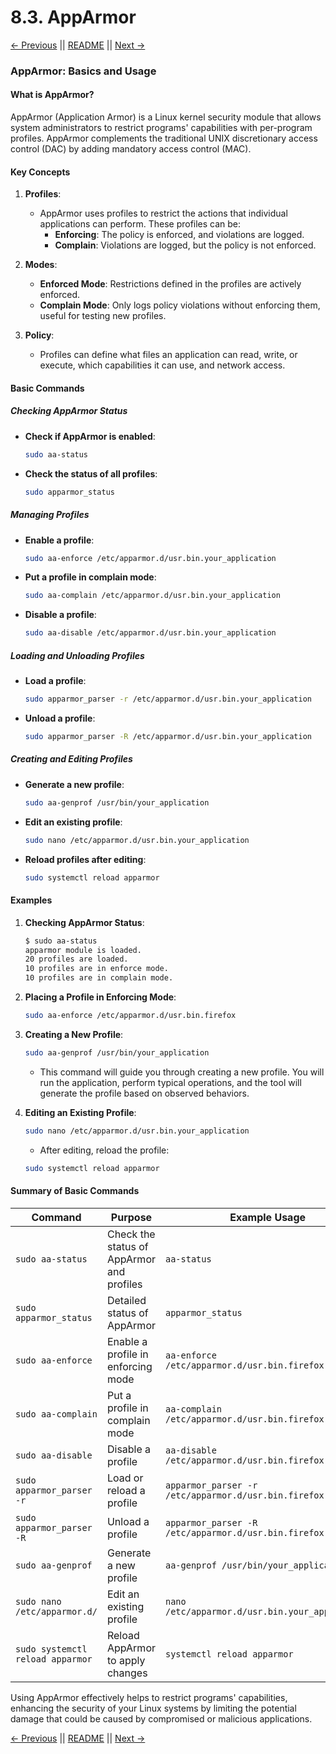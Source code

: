 # 8.3. AppArmor

[← Previous](./8.2-SELinux.md) || [README](../README.md) || [Next →](./8.4-User-Security.md)

### AppArmor: Basics and Usage

#### What is AppArmor?

AppArmor (Application Armor) is a Linux kernel security module that allows system administrators to restrict programs' capabilities with per-program profiles. AppArmor complements the traditional UNIX discretionary access control (DAC) by adding mandatory access control (MAC).

#### Key Concepts

1. **Profiles**:

   - AppArmor uses profiles to restrict the actions that individual applications can perform. These profiles can be:
     - **Enforcing**: The policy is enforced, and violations are logged.
     - **Complain**: Violations are logged, but the policy is not enforced.

2. **Modes**:

   - **Enforced Mode**: Restrictions defined in the profiles are actively enforced.
   - **Complain Mode**: Only logs policy violations without enforcing them, useful for testing new profiles.

3. **Policy**:
   - Profiles can define what files an application can read, write, or execute, which capabilities it can use, and network access.

#### Basic Commands

##### Checking AppArmor Status

- **Check if AppArmor is enabled**:

  ```sh
  sudo aa-status
  ```

- **Check the status of all profiles**:
  ```sh
  sudo apparmor_status
  ```

##### Managing Profiles

- **Enable a profile**:

  ```sh
  sudo aa-enforce /etc/apparmor.d/usr.bin.your_application
  ```

- **Put a profile in complain mode**:

  ```sh
  sudo aa-complain /etc/apparmor.d/usr.bin.your_application
  ```

- **Disable a profile**:
  ```sh
  sudo aa-disable /etc/apparmor.d/usr.bin.your_application
  ```

##### Loading and Unloading Profiles

- **Load a profile**:

  ```sh
  sudo apparmor_parser -r /etc/apparmor.d/usr.bin.your_application
  ```

- **Unload a profile**:
  ```sh
  sudo apparmor_parser -R /etc/apparmor.d/usr.bin.your_application
  ```

##### Creating and Editing Profiles

- **Generate a new profile**:

  ```sh
  sudo aa-genprof /usr/bin/your_application
  ```

- **Edit an existing profile**:

  ```sh
  sudo nano /etc/apparmor.d/usr.bin.your_application
  ```

- **Reload profiles after editing**:
  ```sh
  sudo systemctl reload apparmor
  ```

#### Examples

1. **Checking AppArmor Status**:

   ```sh
   $ sudo aa-status
   apparmor module is loaded.
   20 profiles are loaded.
   10 profiles are in enforce mode.
   10 profiles are in complain mode.
   ```

2. **Placing a Profile in Enforcing Mode**:

   ```sh
   sudo aa-enforce /etc/apparmor.d/usr.bin.firefox
   ```

3. **Creating a New Profile**:

   ```sh
   sudo aa-genprof /usr/bin/your_application
   ```

   - This command will guide you through creating a new profile. You will run the application, perform typical operations, and the tool will generate the profile based on observed behaviors.

4. **Editing an Existing Profile**:
   ```sh
   sudo nano /etc/apparmor.d/usr.bin.your_application
   ```
   - After editing, reload the profile:
   ```sh
   sudo systemctl reload apparmor
   ```

#### Summary of Basic Commands

| Command                          | Purpose                                   | Example Usage                                        |
| -------------------------------- | ----------------------------------------- | ---------------------------------------------------- |
| `sudo aa-status`                 | Check the status of AppArmor and profiles | `aa-status`                                          |
| `sudo apparmor_status`           | Detailed status of AppArmor               | `apparmor_status`                                    |
| `sudo aa-enforce`                | Enable a profile in enforcing mode        | `aa-enforce /etc/apparmor.d/usr.bin.firefox`         |
| `sudo aa-complain`               | Put a profile in complain mode            | `aa-complain /etc/apparmor.d/usr.bin.firefox`        |
| `sudo aa-disable`                | Disable a profile                         | `aa-disable /etc/apparmor.d/usr.bin.firefox`         |
| `sudo apparmor_parser -r`        | Load or reload a profile                  | `apparmor_parser -r /etc/apparmor.d/usr.bin.firefox` |
| `sudo apparmor_parser -R`        | Unload a profile                          | `apparmor_parser -R /etc/apparmor.d/usr.bin.firefox` |
| `sudo aa-genprof`                | Generate a new profile                    | `aa-genprof /usr/bin/your_application`               |
| `sudo nano /etc/apparmor.d/`     | Edit an existing profile                  | `nano /etc/apparmor.d/usr.bin.your_application`      |
| `sudo systemctl reload apparmor` | Reload AppArmor to apply changes          | `systemctl reload apparmor`                          |

Using AppArmor effectively helps to restrict programs' capabilities, enhancing the security of your Linux systems by limiting the potential damage that could be caused by compromised or malicious applications.

[← Previous](./8.2-SELinux.md) || [README](../README.md) || [Next →](./8.4-User-Security.md)
